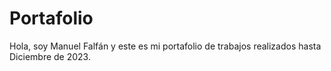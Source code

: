 # Portafolio
Hola, soy Manuel Falfán y este es mi portafolio de trabajos realizados hasta Diciembre de 2023.
